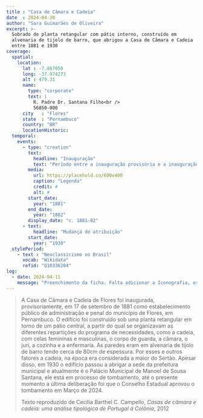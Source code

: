 ```yaml
---
title : "Casa de Câmara e Cadeia"
date  : 2024-04-30
author: "Sara Guimarães de Oliveira" 
excerpt: >- 
  Sobrado de planta retangular com pátio interno, construído em
  alvenaria de tijolo de barro, que abrigou a Casa de Câmara e Cadeia
  entre 1881 e 1930
coverage:
  spatial:
    location:
      lat : -7.867050
      long: -37.974273
      alt : 479.31
      name:
        type: "corporate"
        text: |
          R. Padre Dr. Santana Filho<br />
          56850-000
      city   : "Flores"
      state  : "Pernambuco"
      country: "BR"
      locationHistoric:
  temporal:
    events:
      - type: "creation"
        text:
          headline: "Inauguração"
          text: "Período entre a inauguração provisória e a inauguração efetiva"
        media:
          url: https://placehold.co/600x400
          caption: "Legenda"
          credit: #
          alt: #
        start_date:
          year: "1881"
        end_date:
          year: "1882"
        display_date: "c. 1881-82"
      - text:
          headline: "Mudança de atribuição"
        start_date:
          year: "1930"
  stylePeriod:
    - text : "Neoclassicismo no Brasil"
      vocab: "Wikidata"
      refid: "Q10336204"
log:
  - date: 2024-04-11
    message: "Preenchimento da ficha. Falta adicionar a Iconografia, os DWGs e Docs"
---
```



> A Casa de Câmara e Cadeia de Flores foi inaugurada, provisoriamente, em
> 17 de setembro de 1881 como estabelecimento público de administração e
> penal do município de Flores, em Pernambuco. O edifício foi construído
> sob uma planta retangular em torno de um pátio central, a partir do qual
> se organizavam as diferentes repartições do programa de necessidades,
> como a cadeia, com celas femininas e masculinas, o corpo de guarda, a
> câmara, o juri, a cozinha e a enfermaria. As paredes eram em alvenaria
> de tijolo de barro tendo cerca de 80cm de espessura. Por esses e outros
> fatores a cadeia, na época era considerada a maior do Sertão. Apesar
> disso, em 1930 o edifício passou a abrigar a sede da prefeitura
> municipal e atualmente é o Palácio Municipal de Manoel de Sousa Santana,
> ele está em processo de tombamento, até o presente momento a última
> deliberação foi que o Conselho Estadual aprovou o tombamento em Março de 2024.
>
>
> <footer class="figure-caption">Texto reproduzido de Cecília Barthel C.
> Campello, <cite>Casas de câmara e cadeia: uma análise tipológica de Portugal
> à Colônia</cite>, 2012</footer>

